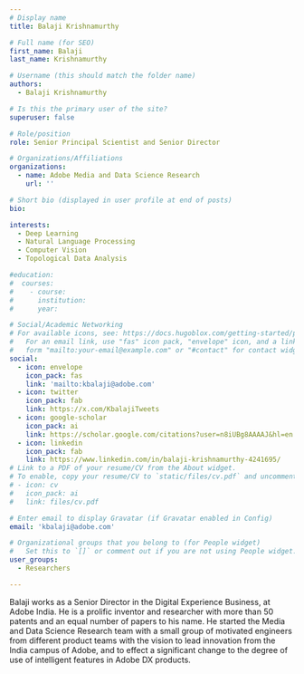 ```yaml
---
# Display name
title: Balaji Krishnamurthy

# Full name (for SEO)
first_name: Balaji
last_name: Krishnamurthy

# Username (this should match the folder name)
authors:
  - Balaji Krishnamurthy

# Is this the primary user of the site?
superuser: false

# Role/position
role: Senior Principal Scientist and Senior Director

# Organizations/Affiliations
organizations:
  - name: Adobe Media and Data Science Research
    url: ''

# Short bio (displayed in user profile at end of posts)
bio:

interests:
  - Deep Learning
  - Natural Language Processing
  - Computer Vision
  - Topological Data Analysis

#education:
#  courses:
#    - course: 
#      institution: 
#      year: 

# Social/Academic Networking
# For available icons, see: https://docs.hugoblox.com/getting-started/page-builder/#icons
#   For an email link, use "fas" icon pack, "envelope" icon, and a link in the
#   form "mailto:your-email@example.com" or "#contact" for contact widget.
social:
  - icon: envelope
    icon_pack: fas
    link: 'mailto:kbalaji@adobe.com'
  - icon: twitter
    icon_pack: fab
    link: https://x.com/KbalajiTweets
  - icon: google-scholar
    icon_pack: ai
    link: https://scholar.google.com/citations?user=n8iUBg8AAAAJ&hl=en
  - icon: linkedin
    icon_pack: fab
    link: https://www.linkedin.com/in/balaji-krishnamurthy-4241695/
# Link to a PDF of your resume/CV from the About widget.
# To enable, copy your resume/CV to `static/files/cv.pdf` and uncomment the lines below.
# - icon: cv
#   icon_pack: ai
#   link: files/cv.pdf

# Enter email to display Gravatar (if Gravatar enabled in Config)
email: 'kbalaji@adobe.com'

# Organizational groups that you belong to (for People widget)
#   Set this to `[]` or comment out if you are not using People widget.
user_groups:
  - Researchers

---
```


Balaji works as a Senior Director in the Digital Experience Business, at Adobe India. He is a prolific inventor and researcher with more than 50 patents and an equal number of papers to his name. He started the Media and Data Science Research team with a small group of motivated engineers from different product teams with the vision to lead innovation from the India campus of Adobe, and to effect a significant change to the degree of use of intelligent features in Adobe DX products.